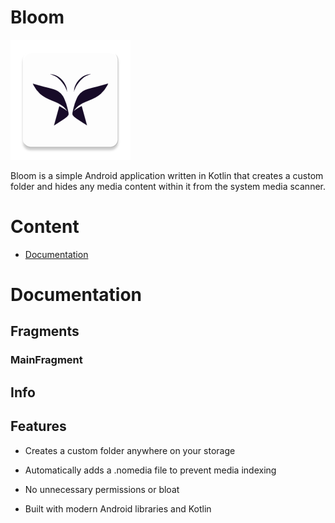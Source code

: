 # Bloom

![](./app/src/main/res/mipmap-xxxhdpi/ic_launcher.webp "Bloom")

Bloom is a simple Android application written in Kotlin that creates a custom folder and hides any media content within it from the system media scanner.


# Content

- [Documentation](#documentation)


# Documentation

## Fragments

### MainFragment


## Info

## Features

- Creates a custom folder anywhere on your storage

- Automatically adds a .nomedia file to prevent media indexing

- No unnecessary permissions or bloat

- Built with modern Android libraries and Kotlin